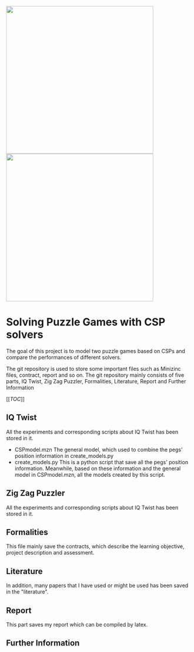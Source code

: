 <img src="https://www.rainbowfun.com.au/assets/full/LL1630.jpg?20191026165205" width="400">
<img src="https://cdn.shopify.com/s/files/1/0075/3523/1012/products/SmartGames-ZigZagPuzzler-3_1024x1024.jpg?v=1595315047" width="400">

# Solving Puzzle Games with CSP solvers
The goal of this project is to model two puzzle games based on CSPs and compare the performances of different solvers. 

The git repository is used to store some important files such as Minizinc files, contract, report and so on.
The git repository mainly consists of five parts, IQ Twist, Zig Zag Puzzler, Formalities, Literature, Report and Further Information

[[_TOC_]]
## IQ Twist
All the experiments and corresponding scripts about IQ Twist has been stored in it.
* CSPmodel.mzn
The general model, which used to combine the pegs' position information in create_models.py
* create_models.py
This is a python script that save all the pegs' position information. Meanwhile, based on these information and the general model in CSPmodel.mzn, all the models created by this script.
## Zig Zag Puzzler
All the experiments and corresponding scripts about IQ Twist has been stored in it.
## Formalities
This file mainly save the contracts, which describe the learning objective, project description and assessment.
## Literature
In addition, many papers that I have used or might be used has been saved in the "literature".
## Report
This part saves my report which can be compiled by latex.
## Further Information
